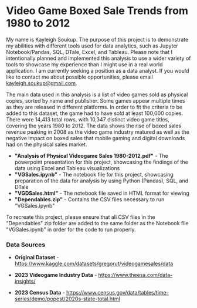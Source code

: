 # Video Game Boxed Sale Trends from 1980 to 2012

My name is Kayleigh Soukup. The purpose of this project is to demonstrate my abilities with different tools used for data analytics, such as Jupyter Notebook/Pandas, SQL, DTale, Excel, and Tableau. Please note that I intentionally planned and implemented this analysis to use a wider variety of tools to showcase my experience than I might use in a real world application. I am currently seeking a position as a data analyst. If you would like to contact me about possible opportunities, please email [kayleigh.soukup@gmail.com](mailto:kayleigh.soukup@gmail.com).

The main data used in this analysis is a list of video games sold as physical copies, sorted by name and publisher. Some games appear multiple times as they are released in different platforms. In order to fit the criteria to be added to this dataset, the game had to have sold at least 100,000 copies. There were 14,413 total rows, with 10,347 distinct video game titles, covering the years 1980 to 2012. The data shows the rise of boxed sales revenue peaking in 2008 as the video game industry matured as well as the negative impact on boxed sales that mobile gaming and digital downloads had on the physical sales market.

- **"Analysis of Physical Videogame Sales 1980-2012.pdf"** - The powerpoint presentation for this project, showcasing the findings of the data using Excel and Tableau visualizations
- **"VGSales.ipynb"** - The notebook file for this project, showcasing preparation of the data for analysis by using Python (Pandas), SQL, and DTale
- **"VGDSales.html"** - The notebook file saved in HTML format for viewing
- **"Dependables.zip"** - Contains the CSV files necessary to run "VGSales.ipynb"

To recreate this project, please ensure that all CSV files in the "Dependables" zip folder are added to the same folder as the Notebook file "VGSales.ipynb" in order for the code to run properly.

### Data Sources

- **Original Dataset** - https://www.kaggle.com/datasets/gregorut/videogamesales/data​

- **2023 Videogame Industry Data** - https://www.theesa.com/data-insights/​

- **2023 Census Data** - https://www.census.gov/data/tables/time-series/demo/popest/2020s-state-total.html






